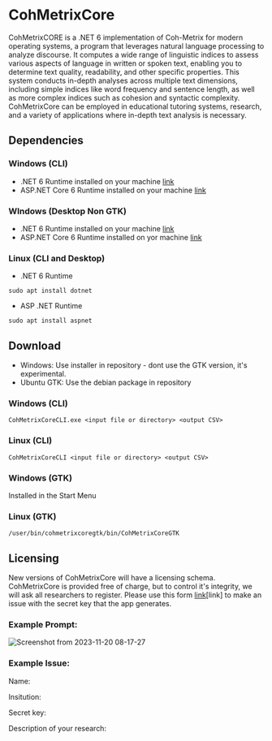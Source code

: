 # CohMetrixCore

CohMetrixCORE is a .NET 6 implementation of Coh-Metrix for modern operating systems, a program that leverages natural language processing to analyze discourse. It computes a wide range of linguistic indices to assess various aspects of language in written or spoken text, enabling you to determine text quality, readability, and other specific properties. This system conducts in-depth analyses across multiple text dimensions, including simple indices like word frequency and sentence length, as well as more complex indices such as cohesion and syntactic complexity. CohMetrixCore can be employed in educational tutoring systems, research, and a variety of applications where in-depth text analysis is necessary.

## Dependencies

### Windows (CLI)

- .NET 6 Runtime installed on your machine [link](https://dotnet.microsoft.com/en-us/download/dotnet/thank-you/runtime-desktop-6.0.16-windows-x64-installer)
- ASP.NET Core 6 Runtime installed on your machine [link](https://dotnet.microsoft.com/en-us/download/dotnet/thank-you/runtime-aspnetcore-6.0.16-windows-x64-installer)

### WIndows (Desktop Non GTK)

- .NET 6 Runtime installed on your machine [link](https://dotnet.microsoft.com/en-us/download/dotnet/thank-you/runtime-desktop-6.0.16-windows-x64-installer)
- ASP.NET Core 6 Runtime installed on yor machine [link](https://dotnet.microsoft.com/en-us/download/dotnet/thank-you/runtime-aspnetcore-6.0.16-windows-x64-installer)


### Linux (CLI and Desktop)

- .NET 6 Runtime

`sudo apt install dotnet`

- ASP .NET Runtime

`sudo apt install aspnet`

## Download

- Windows: Use installer in repository - dont use the GTK version, it's experimental.
- Ubuntu GTK: Use the debian package in repository

### Windows (CLI)

`CohMetrixCoreCLI.exe <input file or directory> <output CSV>`

### Linux (CLI)

`CohMetrixCoreCLI <input file or directory> <output CSV>`

### Windows (GTK)

Installed in the Start Menu

### Linux (GTK)

`/user/bin/cohmetrixcoregtk/bin/CohMetrixCoreGTK`

## Licensing

New versions of CohMetrixCore will have a licensing schema. CohMetrixCore is provided free of charge, but to control it's integrity, we will ask all researchers to register. Please use this form [link](https://github.com/memphis-iis/cohmetrix-issues/issues/new)[link] to make an issue with the secret key that the app generates.

### Example Prompt:

![Screenshot from 2023-11-20 08-17-27](https://github.com/memphis-iis/cohmetrix-issues/assets/46696077/9da20eba-1539-41f8-b46d-3ee4d5d2f0ab)

### Example Issue:

Name:

Insitution:

Secret key:

Description of your research:






